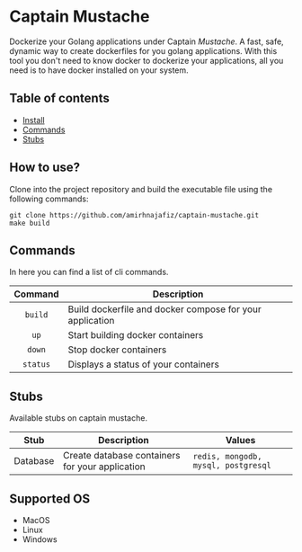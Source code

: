 # Captain Mustache

Dockerize your Golang applications under Captain *Mustache*. 
A fast, safe, dynamic way to create dockerfiles for you golang applications.
With this tool you don't need to know docker to dockerize your applications, 
all you need is to have docker installed on your system.

## Table of contents

- [Install](#how-to-use)
- [Commands](#commands)
- [Stubs](#stubs)

## How to use?

Clone into the project repository and build the executable file using the following commands:

```shell
git clone https://github.com/amirhnajafiz/captain-mustache.git
make build
```

## Commands

In here you can find a list of cli commands.

|   Command    | Description                                              |
|:------------:|----------------------------------------------------------|
| ```build```  | Build dockerfile and docker compose for your application |
|   ```up```   | Start building docker containers                         |
|  ```down```  | Stop docker containers                                   |
| ```status``` | Displays a status of your containers                     |

## Stubs

Available stubs on captain mustache.

|   Stub   | Description                                     | Values                                  |
|:--------:|-------------------------------------------------|-----------------------------------------|
| Database | Create database containers for your application | ```redis, mongodb, mysql, postgresql``` |

## Supported OS

- MacOS
- Linux
- Windows
